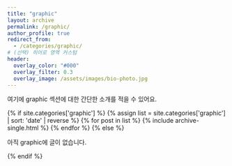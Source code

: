 ```yaml
---
title: "graphic"
layout: archive
permalink: /graphic/
author_profile: true
redirect_from:
  - /categories/graphic/
# (선택) 히어로 영역 커스텀
header:
  overlay_color: "#000"
  overlay_filter: 0.3
  overlay_image: /assets/images/bio-photo.jpg
---
```


여기에 graphic 섹션에 대한 간단한 소개를 적을 수 있어요.

{% if site.categories['graphic'] %}
  {% assign list = site.categories['graphic'] | sort: 'date' | reverse %}
  {% for post in list %}
    {% include archive-single.html %}
  {% endfor %}
{% else %}
  <p>아직 graphic에 글이 없습니다.</p>
{% endif %}

